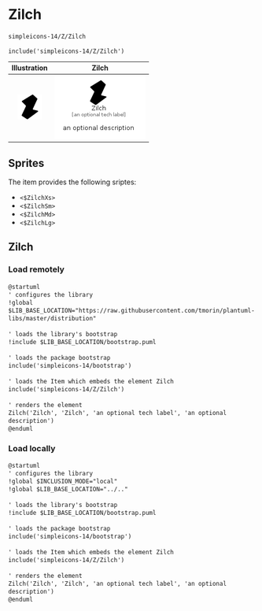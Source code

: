 # Zilch


```text
simpleicons-14/Z/Zilch
```

```text
include('simpleicons-14/Z/Zilch')
```



| Illustration | Zilch |
| :---: | :---: |
| ![illustration for Illustration](../../simpleicons-14/Z/Zilch.png) | ![illustration for Zilch](../../simpleicons-14/Z/Zilch.Local.png) |



## Sprites
The item provides the following sriptes:

- `<$ZilchXs>`
- `<$ZilchSm>`
- `<$ZilchMd>`
- `<$ZilchLg>`





## Zilch

### Load remotely
```plantuml
@startuml
' configures the library
!global $LIB_BASE_LOCATION="https://raw.githubusercontent.com/tmorin/plantuml-libs/master/distribution"

' loads the library's bootstrap
!include $LIB_BASE_LOCATION/bootstrap.puml

' loads the package bootstrap
include('simpleicons-14/bootstrap')

' loads the Item which embeds the element Zilch
include('simpleicons-14/Z/Zilch')

' renders the element
Zilch('Zilch', 'Zilch', 'an optional tech label', 'an optional description')
@enduml
```

### Load locally
```plantuml
@startuml
' configures the library
!global $INCLUSION_MODE="local"
!global $LIB_BASE_LOCATION="../.."

' loads the library's bootstrap
!include $LIB_BASE_LOCATION/bootstrap.puml

' loads the package bootstrap
include('simpleicons-14/bootstrap')

' loads the Item which embeds the element Zilch
include('simpleicons-14/Z/Zilch')

' renders the element
Zilch('Zilch', 'Zilch', 'an optional tech label', 'an optional description')
@enduml
```

